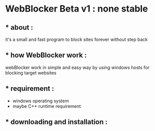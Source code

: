 # WebBlocker Beta v1 : none stable 


## * about :
it's a small and fast program to block sites forever without step back 


## * how WebBlocker work :
webBlocker work in simple and easy way by using windows hosts for blocking target websites


## * requirement  :
- windows operating system
- maybe C++ runtime requirement


## * downloading and installation :


